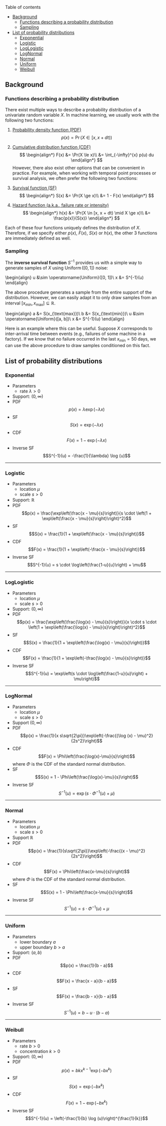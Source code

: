 Table of contents
- [Background](#background)
  - [Functions describing a probability distribution](#functions-describing-a-probability-distribution)
  - [Sampling](#sampling)
- [List of probability distributions](#list-of-probability-distributions)
  - [Exponential](#exponential)
  - [Logistic](#logistic)
  - [LogLogistic](#loglogistic)
  - [LogNormal](#lognormal)
  - [Normal](#normal)
  - [Uniform](#uniform)
  - [Weibull](#weibull)


## Background
### Functions describing a probability distribution
There exist multiple ways to describe a probability distribution of a univariate random variable $X$.
In machine learning, we usually work with the following two functions:
1. [Probability density function (PDF)](https://en.wikipedia.org/wiki/Probability_density_function)
$$p(x) = \Pr(X \in [x, x + dt))$$
2. [Cumulative distribution function (CDF)](https://en.wikipedia.org/wiki/Cumulative_distribution_function)
$$
\begin{align*}
F(x) &= \Pr(X \le x)\\
&= \int_{-\infty}^{x} p(u) du
\end{align*}
$$
However, there also exist other options that can be convenient in practice.
For example, when working with temporal point processes or survival analysis, we often prefer the following two functions:

3. [Survival function (SF)](https://en.wikipedia.org/wiki/Survival_function)
$$
\begin{align*}
S(x) &= \Pr(X \ge x)\\
&= 1 - F(x)
\end{align*}
$$
4. [Hazard function (a.k.a., failure rate or intensity)](https://en.wikipedia.org/wiki/Failure_rate)
$$
\begin{align*}
h(x) &= \Pr(X \in [x, x + dt) \mid X \ge x)\\
&= \frac{p(x)}{S(x)}
\end{align*}
$$

Each of these four functions uniquely defines the distribution of $X$.
Therefore, if we specify either $p(x)$, $F(x)$, $S(x)$ or $h(x)$, the other 3 functions are immediately defined as well.

### Sampling
The **inverse survival function** $S^{-1}$ provides us with a simple way to generate samples of $X$ using $\operatorname{Uniform}([0, 1])$ noise:

\begin{align}
u &\sim \operatorname{Uniform}([0, 1])\\
x &= S^{-1}(u)
\end{align}

The above procedure generates a sample from the entire support of the distribution.
However, we can easily adapt it to only draw samples from an interval $[x_{\text{min}}, x_{\text{max}}] \subseteq \mathbb{R}$.

\begin{align}
a &= S(x_{\text{max}})\\
b &= S(x_{\text{min}})\\
u &\sim \operatorname{Uniform}([a, b])\\
x &= S^{-1}(u)
\end{align}

Here is an example where this can be useful.
Suppose $X$ corresponds to inter-arrival time between events (e.g., failures of some machine in a factory).
If we know that no failure occurred in the last $x_{\text{min}} = 50$ days, we can use the above procedure to draw samples conditioned on this fact.


## List of probability distributions
### Exponential
- Parameters
    - rate $\lambda > 0$
- Support: $(0, \infty)$
- PDF
$$p(x) = \lambda \exp(- \lambda x)$$
- SF
$$S(x) = \exp(-\lambda x)$$
- CDF
$$F(x) = 1 - \exp(-\lambda x)$$
- Inverse SF
$$S^{-1}(u) = -\frac{1}{\lambda} \log (u)$$

---

### Logistic
- Parameters
    - location $\mu$
    - scale $s > 0$
- Support: $\mathbb{R}$
- PDF
$$p(x) = \frac{\exp\left(\frac{x - \mu}{s}\right)}{s \cdot \left(1 + \exp\left(\frac{x - \mu}{s}\right)\right)^2}$$
- SF
$$S(x) = \frac{1}{1 + \exp\left(\frac{x - \mu}{s}\right)}$$
- CDF
$$F(x) = \frac{1}{1 + \exp\left(-\frac{x - \mu}{s}\right)}$$
- Inverse SF
$$S^{-1}(u) = s \cdot \log\left(\frac{1-u}{u}\right) + \mu$$

---

### LogLogistic
- Parameters
    - location $\mu$
    - scale $s > 0$
- Support: $(0, \infty)$
- PDF
$$p(x) = \frac{\exp\left(\frac{\log(x) - \mu}{s}\right)}{x \cdot s \cdot \left(1 + \exp\left(\frac{\log(x) - \mu}{s}\right)\right)^2}$$
- SF
$$S(x) = \frac{1}{1 + \exp\left(\frac{\log(x) - \mu}{s}\right)}$$
- CDF
$$F(x) = \frac{1}{1 + \exp\left(-\frac{\log(x) - \mu}{s}\right)}$$
- Inverse SF
$$S^{-1}(u) = \exp\left(s \cdot \log\left(\frac{1-u}{u}\right) + \mu\right)$$

---

### LogNormal
- Parameters
  - location $\mu$
  - scale $s > 0$
- Support $(0, \infty)$
- PDF
$$p(x) = \frac{1}{x s\sqrt{2\pi}}\exp\left(-\frac{(\log (x) - \mu)^2}{2s^2}\right)$$
- CDF
$$F(x) = \Phi\left(\frac{\log(x)-\mu}{s}\right)$$
  where $\Phi$ is the CDF of the standard normal distribution.
- SF
$$S(x) = 1 - \Phi\left(\frac{\log(x)-\mu}{s}\right)$$
- Inverse SF
$$S^{-1}(u) = \exp\left(s \cdot \Phi^{-1}(u) + \mu\right)$$

---

### Normal
- Parameters
  - location $\mu$
  - scale $s > 0$
- Support $\mathbb{R}$
- PDF
$$p(x) = \frac{1}{s\sqrt{2\pi}}\exp\left(-\frac{(x - \mu)^2}{2s^2}\right)$$
- CDF
$$F(x) = \Phi\left(\frac{x-\mu}{s}\right)$$
  where $\Phi$ is the CDF of the standard normal distribution.
- SF
$$S(x) = 1 - \Phi\left(\frac{x-\mu}{s}\right)$$
- Inverse SF
$$S^{-1}(u) = s \cdot \Phi^{-1}(u) + \mu$$

---

### Uniform
- Parameters
    - lower boundary $a$
    - upper boundary $b > a$
- Support: $(a, b)$
- PDF
$$p(x) = \frac{1}{b - a}$$
- CDF
$$F(x) = \frac{x - a}{b - a}$$
- SF
$$F(x) = \frac{b - x}{b - a}$$
- Inverse SF
$$S^{-1}(u) = b - u \cdot (b - a)$$

---

### Weibull
- Parameters
    - rate $b > 0$
    - concentration $k > 0$
- Support: $(0, \infty)$
- PDF
$$p(x) = b k x^{k-1} \exp(-bx^k)$$
- SF
$$S(x) = \exp(-bx^k)$$
- CDF
$$F(x) = 1 - \exp(-bx^k)$$
- Inverse SF
$$S^{-1}(u) = \left(-\frac{1}{b} \log (u)\right)^{\frac{1}{k}}$$